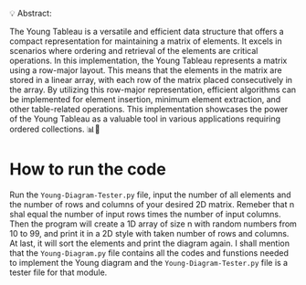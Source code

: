 💡 Abstract: 

The Young Tableau is a versatile and efficient data structure that offers a compact 
representation for maintaining a matrix of elements. It excels in scenarios where 
ordering and retrieval of the elements are critical operations. In this implementation, 
the Young Tableau represents a matrix using a row-major layout. This means that the elements 
in the matrix are stored in a linear array, with each row of the matrix placed consecutively in the array. 
By utilizing this row-major representation, efficient algorithms can be implemented for element 
insertion, minimum element extraction, and other table-related operations. 
This implementation showcases the power of the Young Tableau as a 
valuable tool in various applications requiring ordered collections. 📊💪
# How to run the code
Run the `Young-Diagram-Tester.py` file, 
input the number of all elements and the number of rows and columns of your desired 2D matrix. Remeber that
n shal equal the number of input rows times the number of input columns. Then the program will create a 1D array of size n 
with random numbers from 10 to 99, 
and print it in a 2D style with taken number of rows and columns. At last, it will sort the elements and
print the diagram again.
I shall mention that the `Young-Diagram.py` file contains all the codes and funstions needed to implement the
Young diagram and the `Young-Diagram-Tester.py` file is a tester file for that module.



	
